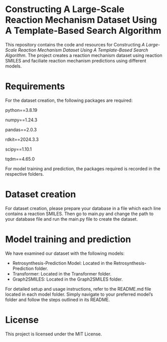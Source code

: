# Constructing A Large-Scale Reaction Mechanism Dataset Using A Template-Based Search Algorithm
This repository contains the code and resources for Constructing *A Large-Scale Reaction Mechanism Dataset Using A Template-Based Search Algorithm*. The project creates a reaction mechanism dataset using reaction SMILES and faciliate reaction mechanism predictions using different models.

# Requirements
For the dataset creation, the following packages are required:

python==3.8.19

numpy==1.24.3

pandas==2.0.3

rdkit==2024.3.3

scipy==1.10.1

tqdm==4.65.0

For model training and prediction, the packages required is recorded in the respective folders.

# Dataset creation
For dataset creation, please prepare your database in a file which each line contains a reaction SMILES. Then go to main.py and change the path to your database file and run the main.py file to create the dataset.

# Model training and prediction
We have examined our dataset with the following models:

- Retrosynthesis-Prediction Model: Located in the Retrosynthesis-Prediction folder.
- Transformer: Located in the Transformer folder.
- Graph2SMILES: Located in the Graph2SMILES folder.

For detailed setup and usage instructions, refer to the README.md file located in each model folder. Simply navigate to your preferred model’s folder and follow the steps outlined in its README.

# License
This project is licensed under the MIT License.
